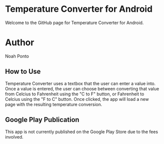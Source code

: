 # Temperature Converter for Android


Welcome to the GitHub page for Temperature Converter for Android. 


# Author

Noah Ponto


## How to Use

Temperature Converter uses a textbox that the user can enter a value into. Once a value is entered, the user can choose between converting that value
from Celcius to Fahrenheit using the "C to F" button, or Fahrenheit to Celcius using the "F to C" button. Once clicked, the app will load a new page
with the resulting temperature conversion.

## Google Play Publication

This app is not currently published on the Google Play Store due to the fees involved.
